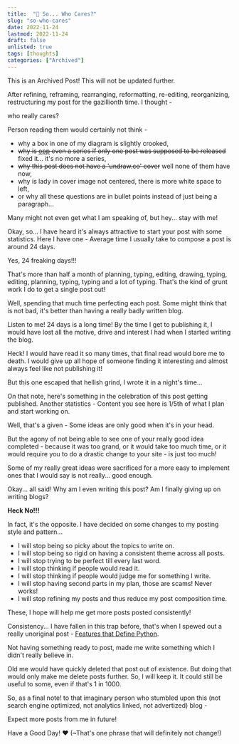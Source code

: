 ```yaml
---
title:  "💭 So... Who Cares?"
slug: "so-who-cares"
date: 2022-11-24
lastmod: 2022-11-24
draft: false
unlisted: true
tags: [thoughts]
categories: ["Archived"]
---
```


<!-- {{<banner  src="images/cover.jpg" caption="'Confused' by RobinHiggins, pixabay.com">}} -->

<div class="block-note bn-pink">
This is an Archived Post! This will not be updated further.
</div>

After refining, reframing, rearranging, reformatting, re-editing, reorganizing, restructuring my post for the gazillionth time. I thought -

<div class="block-note bn-grey">
who really cares?
</div>

Person reading them would certainly not think -
- why a box in one of my diagram is slightly crooked,
- ~~why is [opp](/nth-digit-of-an-integer) even a series if only one post was supposed to be released~~ fixed it... it's no more a series,
- ~~why this post does not have a 'undraw.co' cover~~ well none of them have now,
- why is lady in cover image not centered, there is more white space to left,
- or why all these questions are in bullet points instead of just being a paragraph...

Many might not even get what I am speaking of, but hey... stay with me!

Okay, so... I have heard it's always attractive to start your post with some statistics. Here I have one - Average time I usually take to compose a post is around 24 days. 

Yes, 24 freaking days!!!

That's more than half a month of planning, typing, editing, drawing, typing, editing, planning, typing, typing and a lot of typing. That's the kind of grunt work I do to get a single post out!

Well, spending that much time perfecting each post. Some might think that is not bad, it's better than having a really badly written blog.

Listen to me! 24 days is a long time! By the time I get to publishing it, I would have lost all the motive, drive and interest I had when I started writing the blog. 

Heck! I would have read it so many times, that final read would bore me to death. I would give up all hope of someone finding it interesting and almost always feel like not publishing it! 

But this one escaped that hellish grind, I wrote it in a night's time...

On that note, here's something in the celebration of this post getting published. Another statistics - Content you see here is 1/5th of what I plan and start working on.

Well, that's a given - Some ideas are only good when it's in your head. 

But the agony of not being able to see one of your really good idea completed - because it was too grand, or it would take too much time, or it would require you to do a drastic change to your site - is just too much! 

Some of my really great ideas were sacrificed for a more easy to implement ones that I would say is not really... good enough. 

Okay... all said! Why am I even writing this post? Am I finally giving up on writing blogs? 

**Heck No!!!**

In fact, it's the opposite. I have decided on some changes to my posting style and pattern...

- I will stop being so picky about the topics to write on.
- I will stop being so rigid on having a consistent theme across all posts.
- I will stop trying to be perfect till every last word.
- I will stop thinking if people would read it.
- I will stop thinking if people would judge me for something I write.
- I will stop having second parts in my plan, those are scams! Never works!
- I will stop refining my posts and thus reduce my post composition time.

These, I hope will help me get more posts posted consistently!

Consistency... I have fallen in this trap before, that's when I spewed out a really unoriginal post - [Features that Define Python](/ten-things-python). 

Not having something ready to post, made me write something which I didn't really believe in. 

Old me would have quickly deleted that post out of existence. But doing that would only make me delete posts further. So, I will keep it. It could still be useful to some, even if that's 1 in 1000.

So, as a final note! to that imaginary person who stumbled upon this (not search engine optimized, not analytics linked, not advertized) blog -

<div class="block-note bn-pink">
Expect more posts from me in future!
</div>

Have a Good Day! ❤️ (~That's one phrase that will definitely not change!)
